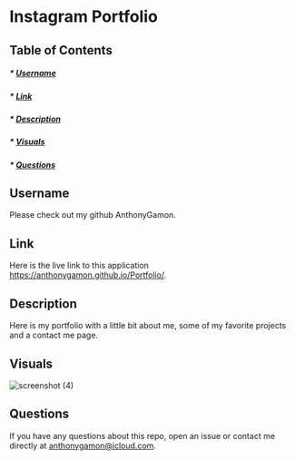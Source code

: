 # Instagram Portfolio

## Table of Contents
##### * [Username](#username)
##### * [Link](#link)
##### * [Description](#description)
##### * [Visuals](#visuals)
##### * [Questions](#questions)

## Username
Please check out my github AnthonyGamon.

## Link
Here is the live link to this application https://anthonygamon.github.io/Portfolio/.

## Description
Here is my portfolio with a little bit about me, some of my favorite projects and a contact me page. 

## Visuals
![screenshot (4)](https://user-images.githubusercontent.com/68041150/104074305-5f149380-51d5-11eb-9dc7-46cf95c55a27.jpeg)

## Questions
If you have any questions about this repo, open an issue or contact me directly at anthonygamon@icloud.com. 
